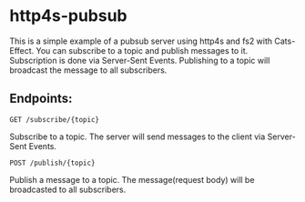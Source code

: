 # http4s-pubsub

This is a simple example of a pubsub server using http4s and fs2 with Cats-Effect.
You can subscribe to a topic and publish messages to it.
Subscription is done via Server-Sent Events. 
Publishing to a topic will broadcast the message to all subscribers.

## Endpoints:

`GET /subscribe/{topic}`

Subscribe to a topic. The server will send messages to the client via Server-Sent Events.

`POST /publish/{topic}`

Publish a message to a topic. The message(request body) will be broadcasted to all subscribers.
